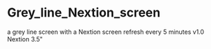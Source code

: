 # Grey_line_Nextion_screen
a grey line screen with a Nextion screen refresh every 5 minutes
v1.0 Nextion 3.5"
